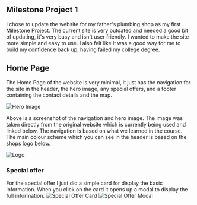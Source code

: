 ## Milestone Project 1

I chose to update the website for my father's plumbing shop as my first Milestone Project. The current site is very outdated and needed a good bit of updating, it's very busy and isn't user friendly.
I wanted to make the site more simple and easy to use. I also felt like it was a good way for me to build my confidence back up, having failed my college degree.

## Home Page

The Home Page of the website is very minimal, it just has the navigation for the site in the header, the hero image, any special offers, and a footer containing the contact details and the map.

![Hero Image](https://i.imgur.com/8ActG1e.png)

Above is a screenshot of the navigation and hero image. The image was taken directly from the original website which is currently being used and linked below.
The navigation is based on what we learned in the course.
The main colour scheme which you can see in the header is based on the shops logo below.

![Logo](https://i.imgur.com/uTWZ3pE.jpg)

### Special offer
For the special offer I just did a simple card for display the basic information. When you click on the card it opens up a modal to display the full information.
![Special Offer Card](https://i.imgur.com/86jSDjp.png) ![Special Offer Modal](https://i.imgur.com/lWTb6mL.png)